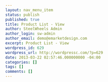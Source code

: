 ```yaml
---
layout: nav_menu_item
status: publish
published: true
title: Product List - View
author: SteelWheels Admin
author_login: sw-admin
author_email: demo@emarketdesign.com
excerpt: Product List - View
wordpress_id: 629
wordpress_url: http://wordpressc.com/?p=629
date: 2013-03-22 02:57:46.000000000 -04:00
categories: []
tags: []
comments: []
---
```


